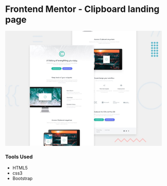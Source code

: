 # Frontend Mentor - Clipboard landing page

![Design preview for the Clipboard landing page coding challenge](./design/desktop-preview.jpg)

### Tools Used
- HTML5
- css3
- Bootstrap
